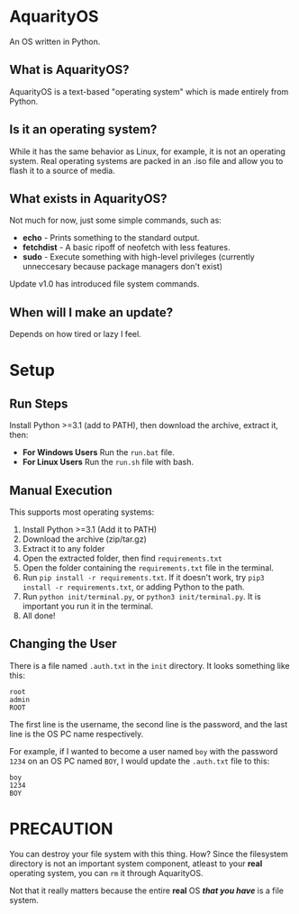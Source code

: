 # AquarityOS

An OS written in Python.

## What is AquarityOS?

AquarityOS is a text-based "operating system" which is made entirely from Python.

## Is it an operating system?

While it has the same behavior as Linux, for example, it is not an operating system.
Real operating systems are packed in an .iso file and allow you to flash it to a source of media.

## What exists in AquarityOS?

Not much for now, just some simple commands, such as:

- **echo** - Prints something to the standard output.
- **fetchdist** - A basic ripoff of neofetch with less features.
- **sudo** - Execute something with high-level privileges (currently unneccesary because package managers don't exist)

Update v1.0 has introduced file system commands.

## When will I make an update?

Depends on how tired or lazy I feel.

# Setup

## Run Steps

Install Python >=3.1 (add to PATH), then download the archive, extract it, then:

- **For Windows Users** Run the `run.bat` file.
- **For Linux Users** Run the `run.sh` file with bash.

## Manual Execution

This supports most operating systems:

1. Install Python >=3.1 (Add it to PATH)
2. Download the archive (zip/tar.gz)
3. Extract it to any folder
4. Open the extracted folder, then find `requirements.txt`
5. Open the folder containing the `requirements.txt` file in the terminal.
6. Run `pip install -r requirements.txt`. If it doesn't work, try `pip3 install -r requirements.txt`, or adding Python to the path.
7. Run `python init/terminal.py`, or `python3 init/terminal.py`. It is important you run it in the terminal.
8. All done!

## Changing the User

There is a file named `.auth.txt` in the `init` directory. It looks something like this:

```
root
admin
ROOT
```

The first line is the username, the second line is the password, and the last line is the OS PC name respectively.

For example, if I wanted to become a user named `boy` with the password `1234` on an OS PC named `BOY`, I would update the `.auth.txt` file to this:

```
boy
1234
BOY
```

# PRECAUTION

You can destroy your file system with this thing.
How?
Since the filesystem directory is not an important system component, atleast to your **real** operating system, you can `rm` it through AquarityOS.

Not that it really matters because the entire **real** OS ***that you have*** is a file system.
